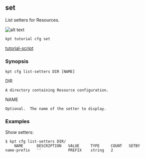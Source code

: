 ## set

List setters for Resources.

![alt text][tutorial]

    kpt tutorial cfg set

[tutorial-script]

### Synopsis

    kpt cfg list-setters DIR [NAME]

  DIR

    A directory containing Resource configuration.

  NAME

    Optional.  The name of the setter to display.

### Examples

  Show setters:

    $ kpt cfg list-setters DIR/
        NAME      DESCRIPTION   VALUE     TYPE     COUNT   SETBY
    name-prefix   ''            PREFIX    string   2

###

[tutorial]: https://storage.googleapis.com/kpt-dev/docs/cfg-set.gif "kpt cfg set"
[tutorial-script]: ../gifs/cfg-set.sh
